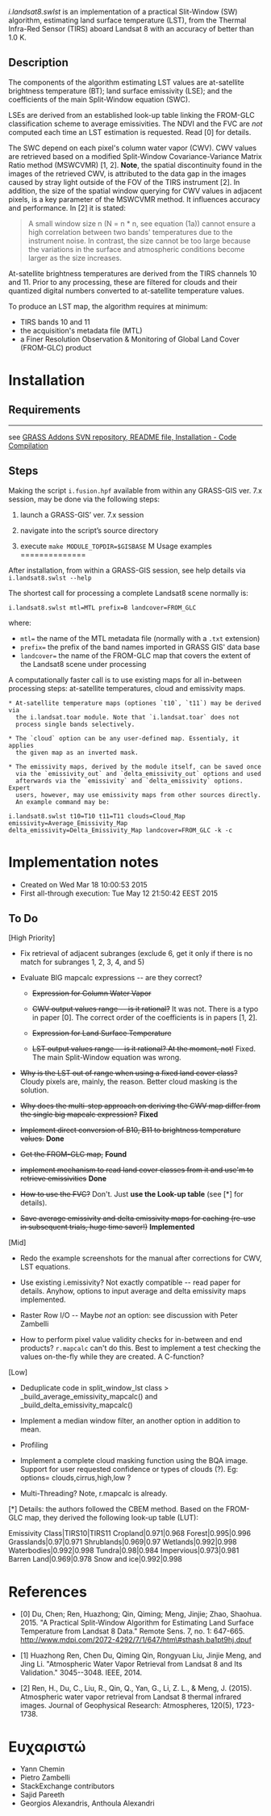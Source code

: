 *i.landsat8.swlst* is an implementation of a practical Slit-Window (SW)
algorithm, estimating land surface temperature (LST), from the Thermal Infra-Red
Sensor (TIRS) aboard Landsat 8 with an accuracy of better than 1.0 K.

## Description

The components of the algorithm estimating LST values are at-satellite
brightness temperature (BT); land surface emissivity (LSE); and the coefficients of
the main Split-Window equation (SWC).

LSEs are derived from an established look-up table linking the FROM-GLC
classification scheme to average emissivities. The NDVI and the FVC are *not*
computed each time an LST estimation is requested. Read [0] for details.

The SWC depend on each pixel's column water vapor (CWV). CWV values are
retrieved based on a modified Split-Window Covariance-Variance Matrix Ratio
method (MSWCVMR) [1, 2]. **Note**, the spatial discontinuity found in the images of
the retrieved CWV, is attributed to the data gap in the images caused by stray
light outside of the FOV of the TIRS instrument [2]. In addition, the size of
the spatial window querying for CWV values in adjacent pixels, is a key
parameter of the MSWCVMR method. It influences accuracy and performance. In [2]
it is stated:

> A small window size n (N = n * n, see equation (1a)) cannot ensure a high
> correlation between two bands' temperatures due to the instrument noise. In
> contrast, the size cannot be too large because the variations in the surface
> and atmospheric conditions become larger as the size increases.

At-satellite brightness temperatures are derived from the TIRS channels 10 and
11. Prior to any processing, these are filtered for clouds and their quantized
digital numbers converted to at-satellite temperature values.

To produce an LST map, the algorithm requires at minimum:

- TIRS bands 10 and 11
- the acquisition's metadata file (MTL)
- a Finer Resolution Observation & Monitoring of Global Land Cover (FROM-GLC) product

Installation
============

## Requirements
---------------

see [GRASS Addons SVN repository, README file, Installation - Code Compilation](https://svn.osgeo.org/grass/grass-addons/README)

## Steps

Making the script `i.fusion.hpf` available from within any GRASS-GIS ver. 7.x session, may be done via the following steps:

1.  launch a GRASS-GIS’ ver. 7.x session

2.  navigate into the script’s source directory

3.  execute `make MODULE_TOPDIR=$GISBASE`
M
Usage examples
==============

After installation, from within a GRASS-GIS session, see help details via `i.landsat8.swlst --help`

The shortest call for processing a complete Landsat8 scene normally is:

<div class="code">

    i.landsat8.swlst mtl=MTL prefix=B landcover=FROM_GLC

</div>

where:

- `mtl=` the name of the MTL metadata file (normally with a `.txt` extension)
- `prefix=` the prefix of the band names imported in GRASS GIS' data base
- `landcover=` the name of the FROM-GLC map that covers the extent of the
  Landsat8 scene under processing

A computationally faster call is to use existing maps for all in-between
processing steps: at-satellite temperatures, cloud and emissivity maps.

    * At-satellite temperature maps (optiones `t10`, `t11`) may be derived via
      the i.landsat.toar module. Note that `i.landsat.toar` does not
      process single bands selectively.

    * The `cloud` option can be any user-defined map. Essentialy, it applies
      the given map as an inverted mask.
      
    * The emissivity maps, derived by the module itself, can be saved once
      via the `emissivity_out` and `delta_emissivity_out` options and used
      afterwards via the `emissivity` and `delta_emissivity` options. Expert
      users, however, may use emissivity maps from other sources directly.
      An example command may be:

<div class="code">

    i.landsat8.swlst t10=T10 t11=T11 clouds=Cloud_Map emissivity=Average_Emissivity_Map delta_emissivity=Delta_Emissivity_Map landcover=FROM_GLC -k -c 

</div>


Implementation notes
====================

- Created on Wed Mar 18 10:00:53 2015
- First all-through execution: Tue May 12 21:50:42 EEST 2015


## To Do

[High Priority]

- Fix retrieval of adjacent subranges (exclude 6, get it only if there is no
  match for subranges 1, 2, 3, 4, and 5)

- Evaluate BIG mapcalc expressions -- are they correct?

    - ~~Expression for Column Water Vapor~~

    - ~~CWV output values range -- is it rational?~~ It was not. There is a
      typo in paper [0]. The correct order of the coefficients is in papers [1, 2].

    - ~~Expression for Land Surface Temperature~~

    - ~~LST output values range -- is it rational?  At the moment, not!~~
      Fixed. The main Split-Window equation was wrong.

- ~~Why is the LST out of range when using a fixed land cover class?~~ Cloudy
  pixels are, mainly, the reason. Better cloud masking is the solution.
- ~~Why does the multi-step approach on deriving the CWV map differ from the single big mapcalc expression?~~ **Fixed**
- ~~Implement direct conversion of B10, B11 to brightness temperature values.~~  **Done**
- ~~Get the FROM-GLC map,~~ **Found**
- ~~implement mechanism to read land cover classes from it
  and use'm to retrieve emissivities~~ **Done**
- ~~How to use the FVC?~~ Don't. Just **use the Look-up table** (see [\*] for details).
- ~~Save average emissivity and delta emissivity maps for caching (re-use in
  subsequent trials, huge time saver!)~~ **Implemented**

[Mid]

- Redo the example screenshots for the manual after corrections for CWV, LST
  equations.

- Use existing i.emissivity?  Not exactly compatible -- read paper for details.
  Anyhow, options to input average and delta emissivity maps implemented.

- Raster Row I/O -- Maybe *not* an option: see discussion with Peter
  Zambelli

- How to perform pixel value validity checks for in-between and end products?
  `r.mapcalc` can't do this. Best to implement a test checking the values
  on-the-fly while they are created. A C-function?

[Low]

- Deduplicate code in split_window_lst class >
  _build_average_emissivity_mapcalc() and _build_delta_emissivity_mapcalc()

- Implement a median window filter, an another option in addition to mean.

- Profiling

- Implement a complete cloud masking function using the BQA image. Support for
  user requested confidence or types of clouds (?). Eg: options=
  clouds,cirrus,high,low ?

- Multi-Threading? Note, r.mapcalc is already.


[\*] Details: the authors followed the CBEM method. Based on the FROM-GLC map,
they derived the following look-up table (LUT):

Emissivity Class|TIRS10|TIRS11
Cropland|0.971|0.968
Forest|0.995|0.996
Grasslands|0.97|0.971
Shrublands|0.969|0.97
Wetlands|0.992|0.998
Waterbodies|0.992|0.998
Tundra|0.98|0.984
Impervious|0.973|0.981
Barren Land|0.969|0.978
Snow and ice|0.992|0.998

References
==========

-   [0] Du, Chen; Ren, Huazhong; Qin, Qiming; Meng, Jinjie; Zhao,
    Shaohua. 2015. "A Practical Split-Window Algorithm for Estimating
    Land Surface Temperature from Landsat 8 Data." Remote Sens. 7, no.
    1: 647-665.
    http://www.mdpi.com/2072-4292/7/1/647/htm\#sthash.ba1pt9hj.dpuf

-   [1] Huazhong Ren, Chen Du, Qiming Qin, Rongyuan Liu, Jinjie Meng,
    and Jing Li. "Atmospheric Water Vapor Retrieval from Landsat 8 and
    Its Validation." 3045--3048. IEEE, 2014.

-   [2] Ren, H., Du, C., Liu, R., Qin, Q., Yan, G., Li, Z. L., & Meng, J.
    (2015). Atmospheric water vapor retrieval from Landsat 8 thermal infrared
    images. Journal of Geophysical Research: Atmospheres, 120(5), 1723-1738.

Ευχαριστώ
=========

- Yann Chemin
- Pietro Zambelli
- StackExchange contributors
- Sajid Pareeth
- Georgios Alexandris, Anthoula Alexandri

